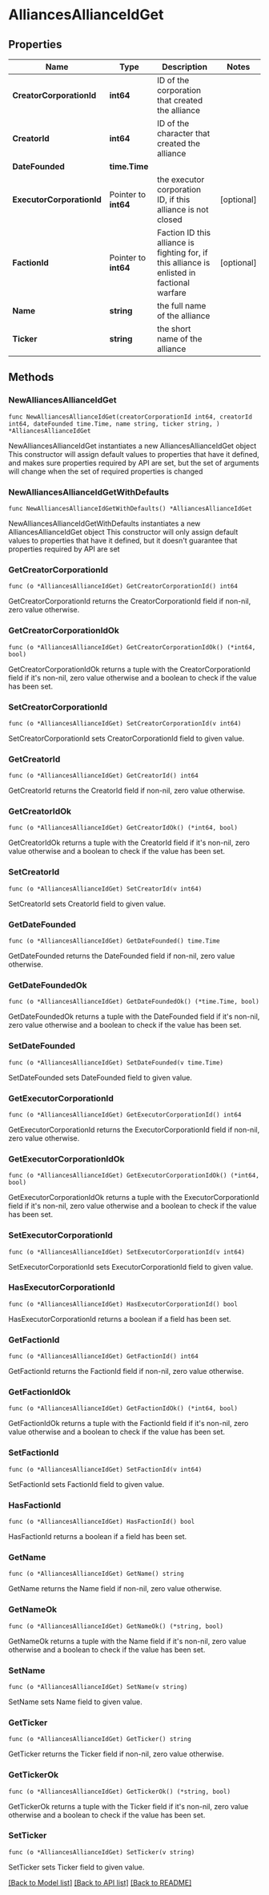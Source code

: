 # AlliancesAllianceIdGet

## Properties

Name | Type | Description | Notes
------------ | ------------- | ------------- | -------------
**CreatorCorporationId** | **int64** | ID of the corporation that created the alliance | 
**CreatorId** | **int64** | ID of the character that created the alliance | 
**DateFounded** | **time.Time** |  | 
**ExecutorCorporationId** | Pointer to **int64** | the executor corporation ID, if this alliance is not closed | [optional] 
**FactionId** | Pointer to **int64** | Faction ID this alliance is fighting for, if this alliance is enlisted in factional warfare | [optional] 
**Name** | **string** | the full name of the alliance | 
**Ticker** | **string** | the short name of the alliance | 

## Methods

### NewAlliancesAllianceIdGet

`func NewAlliancesAllianceIdGet(creatorCorporationId int64, creatorId int64, dateFounded time.Time, name string, ticker string, ) *AlliancesAllianceIdGet`

NewAlliancesAllianceIdGet instantiates a new AlliancesAllianceIdGet object
This constructor will assign default values to properties that have it defined,
and makes sure properties required by API are set, but the set of arguments
will change when the set of required properties is changed

### NewAlliancesAllianceIdGetWithDefaults

`func NewAlliancesAllianceIdGetWithDefaults() *AlliancesAllianceIdGet`

NewAlliancesAllianceIdGetWithDefaults instantiates a new AlliancesAllianceIdGet object
This constructor will only assign default values to properties that have it defined,
but it doesn't guarantee that properties required by API are set

### GetCreatorCorporationId

`func (o *AlliancesAllianceIdGet) GetCreatorCorporationId() int64`

GetCreatorCorporationId returns the CreatorCorporationId field if non-nil, zero value otherwise.

### GetCreatorCorporationIdOk

`func (o *AlliancesAllianceIdGet) GetCreatorCorporationIdOk() (*int64, bool)`

GetCreatorCorporationIdOk returns a tuple with the CreatorCorporationId field if it's non-nil, zero value otherwise
and a boolean to check if the value has been set.

### SetCreatorCorporationId

`func (o *AlliancesAllianceIdGet) SetCreatorCorporationId(v int64)`

SetCreatorCorporationId sets CreatorCorporationId field to given value.


### GetCreatorId

`func (o *AlliancesAllianceIdGet) GetCreatorId() int64`

GetCreatorId returns the CreatorId field if non-nil, zero value otherwise.

### GetCreatorIdOk

`func (o *AlliancesAllianceIdGet) GetCreatorIdOk() (*int64, bool)`

GetCreatorIdOk returns a tuple with the CreatorId field if it's non-nil, zero value otherwise
and a boolean to check if the value has been set.

### SetCreatorId

`func (o *AlliancesAllianceIdGet) SetCreatorId(v int64)`

SetCreatorId sets CreatorId field to given value.


### GetDateFounded

`func (o *AlliancesAllianceIdGet) GetDateFounded() time.Time`

GetDateFounded returns the DateFounded field if non-nil, zero value otherwise.

### GetDateFoundedOk

`func (o *AlliancesAllianceIdGet) GetDateFoundedOk() (*time.Time, bool)`

GetDateFoundedOk returns a tuple with the DateFounded field if it's non-nil, zero value otherwise
and a boolean to check if the value has been set.

### SetDateFounded

`func (o *AlliancesAllianceIdGet) SetDateFounded(v time.Time)`

SetDateFounded sets DateFounded field to given value.


### GetExecutorCorporationId

`func (o *AlliancesAllianceIdGet) GetExecutorCorporationId() int64`

GetExecutorCorporationId returns the ExecutorCorporationId field if non-nil, zero value otherwise.

### GetExecutorCorporationIdOk

`func (o *AlliancesAllianceIdGet) GetExecutorCorporationIdOk() (*int64, bool)`

GetExecutorCorporationIdOk returns a tuple with the ExecutorCorporationId field if it's non-nil, zero value otherwise
and a boolean to check if the value has been set.

### SetExecutorCorporationId

`func (o *AlliancesAllianceIdGet) SetExecutorCorporationId(v int64)`

SetExecutorCorporationId sets ExecutorCorporationId field to given value.

### HasExecutorCorporationId

`func (o *AlliancesAllianceIdGet) HasExecutorCorporationId() bool`

HasExecutorCorporationId returns a boolean if a field has been set.

### GetFactionId

`func (o *AlliancesAllianceIdGet) GetFactionId() int64`

GetFactionId returns the FactionId field if non-nil, zero value otherwise.

### GetFactionIdOk

`func (o *AlliancesAllianceIdGet) GetFactionIdOk() (*int64, bool)`

GetFactionIdOk returns a tuple with the FactionId field if it's non-nil, zero value otherwise
and a boolean to check if the value has been set.

### SetFactionId

`func (o *AlliancesAllianceIdGet) SetFactionId(v int64)`

SetFactionId sets FactionId field to given value.

### HasFactionId

`func (o *AlliancesAllianceIdGet) HasFactionId() bool`

HasFactionId returns a boolean if a field has been set.

### GetName

`func (o *AlliancesAllianceIdGet) GetName() string`

GetName returns the Name field if non-nil, zero value otherwise.

### GetNameOk

`func (o *AlliancesAllianceIdGet) GetNameOk() (*string, bool)`

GetNameOk returns a tuple with the Name field if it's non-nil, zero value otherwise
and a boolean to check if the value has been set.

### SetName

`func (o *AlliancesAllianceIdGet) SetName(v string)`

SetName sets Name field to given value.


### GetTicker

`func (o *AlliancesAllianceIdGet) GetTicker() string`

GetTicker returns the Ticker field if non-nil, zero value otherwise.

### GetTickerOk

`func (o *AlliancesAllianceIdGet) GetTickerOk() (*string, bool)`

GetTickerOk returns a tuple with the Ticker field if it's non-nil, zero value otherwise
and a boolean to check if the value has been set.

### SetTicker

`func (o *AlliancesAllianceIdGet) SetTicker(v string)`

SetTicker sets Ticker field to given value.



[[Back to Model list]](../README.md#documentation-for-models) [[Back to API list]](../README.md#documentation-for-api-endpoints) [[Back to README]](../README.md)


